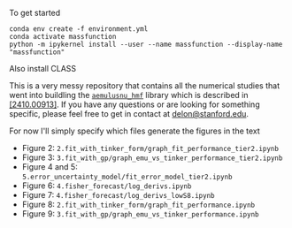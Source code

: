 To get started
```
conda env create -f environment.yml
conda activate massfunction
python -m ipykernel install --user --name massfunction --display-name "massfunction"
```
Also install CLASS


This is a very messy repository that contains all the numerical studies that went into buildling the [`aemulusnu_hmf`](https://github.com/DelonShen/aemulusnu_hmf) library which is described in [ [2410.00913]](https://arxiv.org/abs/2410.00913). If you have any questions or are looking for something specific, please feel free to get in contact at [delon@stanford.edu](mailto:delon@stanford.edu). 

For now I'll simply specify which files generate the figures in the text
- Figure 2: `2.fit_with_tinker_form/graph_fit_performance_tier2.ipynb`
- Figure 3: `3.fit_with_gp/graph_emu_vs_tinker_performance_tier2.ipynb`
- Figure 4 and 5: `5.error_uncertainty_model/fit_error_model_tier2.ipynb`
- Figure 6: `4.fisher_forecast/log_derivs.ipynb`
- Figure 7: `4.fisher_forecast/log_derivs_lowS8.ipynb`
- Figure 8: `2.fit_with_tinker_form/graph_fit_performance.ipynb`
- Figure 9: `3.fit_with_gp/graph_emu_vs_tinker_performance.ipynb`

